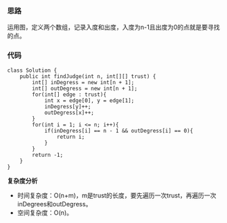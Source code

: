 ### 思路
运用图，定义两个数组，记录入度和出度，入度为n-1且出度为0的点就是要寻找的点。
### 代码
```
class Solution {
    public int findJudge(int n, int[][] trust) {
        int[] inDegress = new int[n + 1];
        int[] outDegress = new int[n + 1];
        for(int[] edge : trust){
            int x = edge[0], y = edge[1];
            inDegress[y]++;
            outDegress[x]++;
        }
        for(int i = 1; i <= n; i++){
            if(inDegress[i] == n - 1 && outDegress[i] == 0){
                return i;
            } 
        }
        return -1;
    }
}
```
**复杂度分析**
- 时间复杂度：O(n+m)，m是trust的长度，要先遍历一次trust，再遍历一次inDegrees和outDegress。
- 空间复杂度：O(n)。
